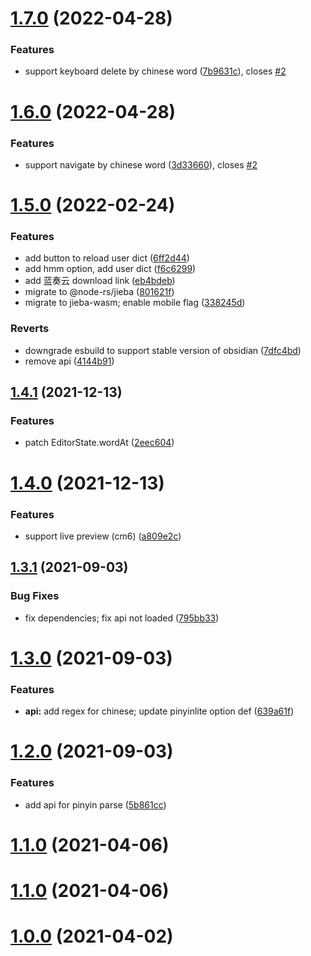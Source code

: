 # [1.7.0](https://github.com/aidenlx/cm-chs-patch/compare/1.6.0...1.7.0) (2022-04-28)


### Features

* support keyboard delete by chinese word ([7b9631c](https://github.com/aidenlx/cm-chs-patch/commit/7b9631c834c9b19159067c051d934b12a2d469ea)), closes [#2](https://github.com/aidenlx/cm-chs-patch/issues/2)

# [1.6.0](https://github.com/aidenlx/cm-chs-patch/compare/1.5.0...1.6.0) (2022-04-28)


### Features

* support navigate by chinese word ([3d33660](https://github.com/aidenlx/cm-chs-patch/commit/3d33660ac71a868f0927a1775e397f1a4b2e6860)), closes [#2](https://github.com/aidenlx/cm-chs-patch/issues/2)

# [1.5.0](https://github.com/aidenlx/cm-chs-patch/compare/1.4.1...1.5.0) (2022-02-24)


### Features

* add button to reload user dict ([6ff2d44](https://github.com/aidenlx/cm-chs-patch/commit/6ff2d441678a25865423891ec4a32069c4e01959))
* add hmm option, add user dict ([f6c6299](https://github.com/aidenlx/cm-chs-patch/commit/f6c6299edcb0676fb200ab6c8bb98b2e7dbcc7a1))
* add 蓝奏云 download link ([eb4bdeb](https://github.com/aidenlx/cm-chs-patch/commit/eb4bdebcbfa7cbb58729230ddd095e1a1a3e355c))
* migrate to @node-rs/jieba ([801621f](https://github.com/aidenlx/cm-chs-patch/commit/801621f6354b6ddc920cdbc5586deaf155445e7b))
* migrate to jieba-wasm; enable mobile flag ([338245d](https://github.com/aidenlx/cm-chs-patch/commit/338245d7ce80509c5d6a5983ed4199a742114fc7))


### Reverts

* downgrade esbuild to support stable version of obsidian ([7dfc4bd](https://github.com/aidenlx/cm-chs-patch/commit/7dfc4bd14970e65e440bf5606c8488c53a479999))
* remove api ([4144b91](https://github.com/aidenlx/cm-chs-patch/commit/4144b91cb7cbae824c3a3ec0193ac324b40851fa))

## [1.4.1](https://github.com/aidenlx/cm-chs-patch/compare/1.4.0...1.4.1) (2021-12-13)


### Features

* patch EditorState.wordAt ([2eec604](https://github.com/aidenlx/cm-chs-patch/commit/2eec6043e388e8462b6bf485f630f1e19d1fc6e7))

# [1.4.0](https://github.com/aidenlx/cm-chs-patch/compare/1.3.1...1.4.0) (2021-12-13)


### Features

* support live preview (cm6) ([a809e2c](https://github.com/aidenlx/cm-chs-patch/commit/a809e2cd525a6bb841da5cdaaaf48a79130c4d0a))

## [1.3.1](https://github.com/aidenlx/cm-chs-patch/compare/1.3.0...1.3.1) (2021-09-03)


### Bug Fixes

* fix dependencies; fix api not loaded ([795bb33](https://github.com/aidenlx/cm-chs-patch/commit/795bb33764bd9543eccab15ed771f8bace4e56a5))

# [1.3.0](https://github.com/aidenlx/cm-chs-patch/compare/1.2.0...1.3.0) (2021-09-03)


### Features

* **api:** add regex for chinese; update pinyinlite option def ([639a61f](https://github.com/aidenlx/cm-chs-patch/commit/639a61f5776ee73c92722bb5972ae4a40d781625))

# [1.2.0](https://github.com/aidenlx/cm-chs-patch/compare/1.1.0...1.2.0) (2021-09-03)


### Features

* add api for pinyin parse ([5b861cc](https://github.com/aidenlx/cm-chs-patch/commit/5b861cc686332bb30d55897c5e1fec2feff3bde5))



# [1.1.0](https://github.com/aidenlx/cm-chs-patch/compare/1.1.0...1.2.0) (2021-04-06)



# [1.1.0](https://github.com/aidenlx/cm-chs-patch/compare/1.1.0...1.2.0) (2021-04-06)



# [1.0.0](https://github.com/aidenlx/cm-chs-patch/compare/1.1.0...1.2.0) (2021-04-02)

